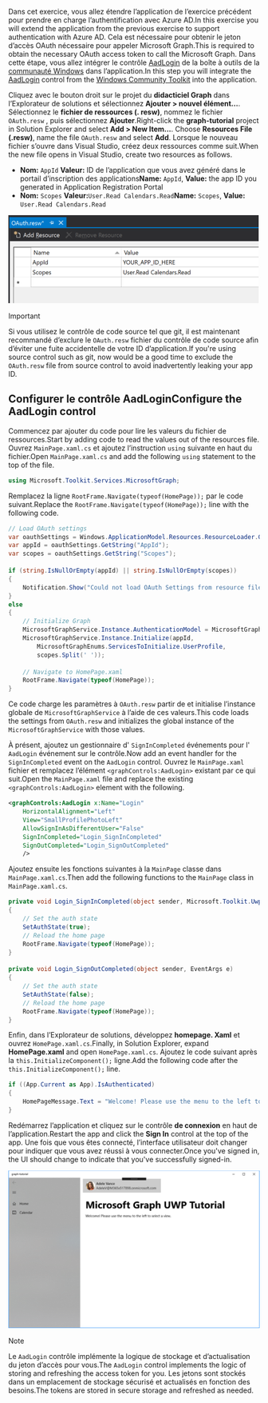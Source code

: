<!-- markdownlint-disable MD002 MD041 -->

<span data-ttu-id="ecaf4-101">Dans cet exercice, vous allez étendre l’application de l’exercice précédent pour prendre en charge l’authentification avec Azure AD.</span><span class="sxs-lookup"><span data-stu-id="ecaf4-101">In this exercise you will extend the application from the previous exercise to support authentication with Azure AD.</span></span> <span data-ttu-id="ecaf4-102">Cela est nécessaire pour obtenir le jeton d’accès OAuth nécessaire pour appeler Microsoft Graph.</span><span class="sxs-lookup"><span data-stu-id="ecaf4-102">This is required to obtain the necessary OAuth access token to call the Microsoft Graph.</span></span> <span data-ttu-id="ecaf4-103">Dans cette étape, vous allez intégrer le contrôle [AadLogin](https://docs.microsoft.com/dotnet/api/microsoft.toolkit.uwp.ui.controls.graph.aadlogin?view=win-comm-toolkit-dotnet-stable) de la boîte à outils de la [communauté Windows](https://github.com/Microsoft/WindowsCommunityToolkit) dans l’application.</span><span class="sxs-lookup"><span data-stu-id="ecaf4-103">In this step you will integrate the [AadLogin](https://docs.microsoft.com/dotnet/api/microsoft.toolkit.uwp.ui.controls.graph.aadlogin?view=win-comm-toolkit-dotnet-stable) control from the [Windows Community Toolkit](https://github.com/Microsoft/WindowsCommunityToolkit) into the application.</span></span>

<span data-ttu-id="ecaf4-104">Cliquez avec le bouton droit sur le projet du **didacticiel Graph** dans l’Explorateur de solutions et sélectionnez **Ajouter > nouvel élément...**. Sélectionnez le **fichier de ressources (. resw)**, nommez le fichier `OAuth.resw` , puis sélectionnez **Ajouter**.</span><span class="sxs-lookup"><span data-stu-id="ecaf4-104">Right-click the **graph-tutorial** project in Solution Explorer and select **Add > New Item...**. Choose **Resources File (.resw)**, name the file `OAuth.resw` and select **Add**.</span></span> <span data-ttu-id="ecaf4-105">Lorsque le nouveau fichier s’ouvre dans Visual Studio, créez deux ressources comme suit.</span><span class="sxs-lookup"><span data-stu-id="ecaf4-105">When the new file opens in Visual Studio, create two resources as follows.</span></span>

- <span data-ttu-id="ecaf4-106">**Nom:** `AppId` **Valeur:** ID de l’application que vous avez généré dans le portail d’inscription des applications</span><span class="sxs-lookup"><span data-stu-id="ecaf4-106">**Name:** `AppId`, **Value:** the app ID you generated in Application Registration Portal</span></span>
- <span data-ttu-id="ecaf4-107">**Nom:** `Scopes` **Valeur:**`User.Read Calendars.Read`</span><span class="sxs-lookup"><span data-stu-id="ecaf4-107">**Name:** `Scopes`, **Value:** `User.Read Calendars.Read`</span></span>

![Capture d’écran du fichier OAuth. resw dans l’éditeur Visual Studio](./images/edit-resources-01.png)

> [!IMPORTANT]
> <span data-ttu-id="ecaf4-109">Si vous utilisez le contrôle de code source tel que git, il est maintenant recommandé d’exclure le `OAuth.resw` fichier du contrôle de code source afin d’éviter une fuite accidentelle de votre ID d’application.</span><span class="sxs-lookup"><span data-stu-id="ecaf4-109">If you're using source control such as git, now would be a good time to exclude the `OAuth.resw` file from source control to avoid inadvertently leaking your app ID.</span></span>

## <a name="configure-the-aadlogin-control"></a><span data-ttu-id="ecaf4-110">Configurer le contrôle AadLogin</span><span class="sxs-lookup"><span data-stu-id="ecaf4-110">Configure the AadLogin control</span></span>

<span data-ttu-id="ecaf4-111">Commencez par ajouter du code pour lire les valeurs du fichier de ressources.</span><span class="sxs-lookup"><span data-stu-id="ecaf4-111">Start by adding code to read the values out of the resources file.</span></span> <span data-ttu-id="ecaf4-112">Ouvrez `MainPage.xaml.cs` et ajoutez l’instruction `using` suivante en haut du fichier.</span><span class="sxs-lookup"><span data-stu-id="ecaf4-112">Open `MainPage.xaml.cs` and add the following `using` statement to the top of the file.</span></span>

```cs
using Microsoft.Toolkit.Services.MicrosoftGraph;
```

<span data-ttu-id="ecaf4-113">Remplacez la ligne `RootFrame.Navigate(typeof(HomePage));` par le code suivant.</span><span class="sxs-lookup"><span data-stu-id="ecaf4-113">Replace the `RootFrame.Navigate(typeof(HomePage));` line with the following code.</span></span>

```cs
// Load OAuth settings
var oauthSettings = Windows.ApplicationModel.Resources.ResourceLoader.GetForCurrentView("OAuth");
var appId = oauthSettings.GetString("AppId");
var scopes = oauthSettings.GetString("Scopes");

if (string.IsNullOrEmpty(appId) || string.IsNullOrEmpty(scopes))
{
    Notification.Show("Could not load OAuth Settings from resource file.");
}
else
{
    // Initialize Graph
    MicrosoftGraphService.Instance.AuthenticationModel = MicrosoftGraphEnums.AuthenticationModel.V2;
    MicrosoftGraphService.Instance.Initialize(appId,
        MicrosoftGraphEnums.ServicesToInitialize.UserProfile,
        scopes.Split(' '));

    // Navigate to HomePage.xaml
    RootFrame.Navigate(typeof(HomePage));
}
```

<span data-ttu-id="ecaf4-114">Ce code charge les paramètres à `OAuth.resw` partir de et initialise l’instance globale de `MicrosoftGraphService` à l’aide de ces valeurs.</span><span class="sxs-lookup"><span data-stu-id="ecaf4-114">This code loads the settings from `OAuth.resw` and initializes the global instance of the `MicrosoftGraphService` with those values.</span></span>

<span data-ttu-id="ecaf4-115">À présent, ajoutez un gestionnaire d' `SignInCompleted` événements pour l' `AadLogin` événement sur le contrôle.</span><span class="sxs-lookup"><span data-stu-id="ecaf4-115">Now add an event handler for the `SignInCompleted` event on the `AadLogin` control.</span></span> <span data-ttu-id="ecaf4-116">Ouvrez le `MainPage.xaml` fichier et remplacez l’élément `<graphControls:AadLogin>` existant par ce qui suit.</span><span class="sxs-lookup"><span data-stu-id="ecaf4-116">Open the `MainPage.xaml` file and replace the existing `<graphControls:AadLogin>` element with the following.</span></span>

```xml
<graphControls:AadLogin x:Name="Login"
    HorizontalAlignment="Left"
    View="SmallProfilePhotoLeft"
    AllowSignInAsDifferentUser="False"
    SignInCompleted="Login_SignInCompleted"
    SignOutCompleted="Login_SignOutCompleted"
    />
```

<span data-ttu-id="ecaf4-117">Ajoutez ensuite les fonctions suivantes à la `MainPage` classe dans `MainPage.xaml.cs`.</span><span class="sxs-lookup"><span data-stu-id="ecaf4-117">Then add the following functions to the `MainPage` class in `MainPage.xaml.cs`.</span></span>

```cs
private void Login_SignInCompleted(object sender, Microsoft.Toolkit.Uwp.UI.Controls.Graph.SignInEventArgs e)
{
    // Set the auth state
    SetAuthState(true);
    // Reload the home page
    RootFrame.Navigate(typeof(HomePage));
}

private void Login_SignOutCompleted(object sender, EventArgs e)
{
    // Set the auth state
    SetAuthState(false);
    // Reload the home page
    RootFrame.Navigate(typeof(HomePage));
}
```

<span data-ttu-id="ecaf4-118">Enfin, dans l’Explorateur de solutions, développez **homepage. Xaml** et ouvrez `HomePage.xaml.cs`.</span><span class="sxs-lookup"><span data-stu-id="ecaf4-118">Finally, in Solution Explorer, expand **HomePage.xaml** and open `HomePage.xaml.cs`.</span></span> <span data-ttu-id="ecaf4-119">Ajoutez le code suivant après la `this.InitializeComponent();` ligne.</span><span class="sxs-lookup"><span data-stu-id="ecaf4-119">Add the following code after the `this.InitializeComponent();` line.</span></span>

```cs
if ((App.Current as App).IsAuthenticated)
{
    HomePageMessage.Text = "Welcome! Please use the menu to the left to select a view.";
}
```

<span data-ttu-id="ecaf4-120">Redémarrez l’application et cliquez sur le contrôle **de connexion** en haut de l’application.</span><span class="sxs-lookup"><span data-stu-id="ecaf4-120">Restart the app and click the **Sign In** control at the top of the app.</span></span> <span data-ttu-id="ecaf4-121">Une fois que vous êtes connecté, l’interface utilisateur doit changer pour indiquer que vous avez réussi à vous connecter.</span><span class="sxs-lookup"><span data-stu-id="ecaf4-121">Once you've signed in, the UI should change to indicate that you've successfully signed-in.</span></span>

![Capture d’écran de l’application après la connexion](./images/add-aad-auth-01.png)

> [!NOTE]
> <span data-ttu-id="ecaf4-123">Le `AadLogin` contrôle implémente la logique de stockage et d’actualisation du jeton d’accès pour vous.</span><span class="sxs-lookup"><span data-stu-id="ecaf4-123">The `AadLogin` control implements the logic of storing and refreshing the access token for you.</span></span> <span data-ttu-id="ecaf4-124">Les jetons sont stockés dans un emplacement de stockage sécurisé et actualisés en fonction des besoins.</span><span class="sxs-lookup"><span data-stu-id="ecaf4-124">The tokens are stored in secure storage and refreshed as needed.</span></span>
